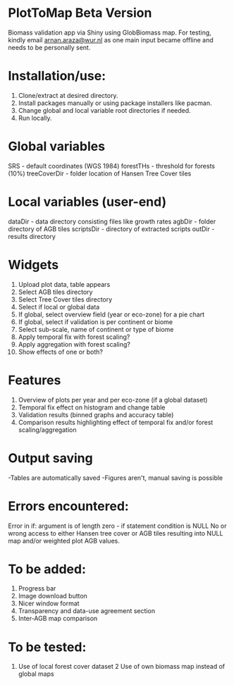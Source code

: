 # PlotToMap Beta Version
Biomass validation app via Shiny using GlobBiomass map. For testing, kindly email arnan.araza@wur.nl as one main input became offline and needs to be personally sent. 

# Installation/use: 
1. Clone/extract at desired directory.  
2. Install packages manually or using package installers like pacman.  
3. Change global and local variable root directories if needed. 
4. Run locally.

# Global variables
SRS - default coordinates (WGS 1984)
forestTHs - threshold for forests (10%)
treeCoverDir - folder location of Hansen Tree Cover tiles

# Local variables (user-end)
dataDir - data directory consisting files like growth rates 
agbDir -  folder directory of AGB tiles
scriptsDir - directory of extracted scripts 
outDir - results directory

# Widgets
1. Upload plot data, table appears
2. Select AGB tiles directory
3. Select Tree Cover tiles directory
4. Select if local or global data
5. If global, select overview field (year or eco-zone) for a pie chart
6. If global, select if validation is per continent or biome
7. Select sub-scale, name of continent or type of biome
8. Apply temporal fix with forest scaling?
9. Apply aggregation with forest scaling?
10. Show effects of one or both?

# Features
1. Overview of plots per year and per eco-zone (if a global dataset)
2. Temporal fix effect on histogram and change table
3. Validation results (binned graphs and accuracy table)
4. Comparison results highlighting effect of temporal fix and/or forest scaling/aggregation

# Output saving
-Tables are automatically saved
-Figures aren't, manual saving is possible

# Errors encountered:
Error in if: argument is of length zero - if statement condition is NULL
No or wrong access to either Hansen tree cover or AGB tiles resulting into NULL map and/or weighted plot AGB values. 

# To be added:
1. Progress bar
2. Image download button
3. Nicer window format
4. Transparency and data-use agreement section
5. Inter-AGB map comparison

# To be tested:
1. Use of local forest cover dataset
2  Use of own biomass map instead of global maps
